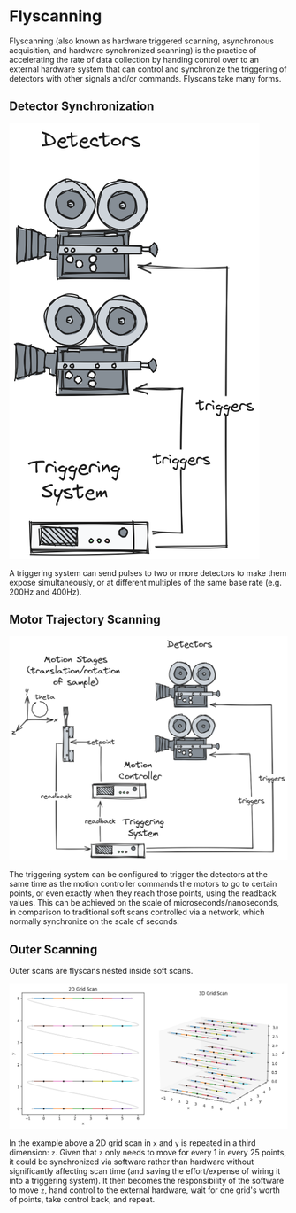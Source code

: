 # Flyscanning

Flyscanning (also known as hardware triggered scanning, asynchronous acquisition, and hardware synchronized scanning) is the practice of accelerating the rate of data collection by handing control over to an external hardware system that can control and synchronize the triggering of detectors with other signals and/or commands. Flyscans take many forms.

## Detector Synchronization

![hardware-triggered setup](../images/simple-hardware-scan.png)

A triggering system can send pulses to two or more detectors to make them expose simultaneously, or at different multiples of the same base rate (e.g. 200Hz and 400Hz).

## Motor Trajectory Scanning

![trajectory scanning setup](../images/hardware-triggered-scan.png)

The triggering system can be configured to trigger the detectors at the same time as the motion controller commands the motors to go to certain points, or even exactly when they reach those points, using the readback values. This can be achieved on the scale of microseconds/nanoseconds, in comparison to traditional soft scans controlled via a network, which normally synchronize on the scale of seconds.

## Outer Scanning

Outer scans are flyscans nested inside soft scans.

![hardware-triggered setup](../images/outer-scan.png)

In the example above a 2D grid scan in `x` and `y` is repeated in a third dimension: `z`. Given that `z` only needs to move for every 1 in every 25 points, it could be synchronized via software rather than hardware without significantly affecting scan time (and saving the effort/expense of wiring it into a triggering system). It then becomes the responsibility of the software to move `z`, hand control to the external hardware, wait for one grid's worth of points, take control back, and repeat.
